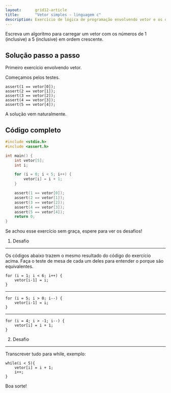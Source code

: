 ```yaml
---
layout:      grid12-article
title:       "Vetor simples - linguagem c"
description: Exercício de lógica de programação envolvendo vetor e os diversos tipos de laços.
---
```


Escreva um algoritmo para carregar um vetor com os números de 1 (inclusive) a 5 (inclusive) em ordem crescente.


Solução passo a passo
---

Primeiro exercício envolvendo vetor.

Começamos pelos testes.

    assert(1 == vetor[0]);
    assert(2 == vetor[1]);
    assert(3 == vetor[2]);
    assert(4 == vetor[3]);
    assert(5 == vetor[4]);

A solução vem naturalmente.


Código completo
---

```c
#include <stdio.h>
#include <assert.h>

int main() {
    int vetor[5];
    int i;

    for (i = 0; i < 5; i++) {
        vetor[i] = i + 1;
    }

    assert(1 == vetor[0]);
    assert(2 == vetor[1]);
    assert(3 == vetor[2]);
    assert(4 == vetor[3]);
    assert(5 == vetor[4]);
    return 0;
}
```

Se achou esse exercício sem graça, espere para ver os desafios!


1) Desafio
---

Os códigos abaixo trazem o mesmo resultado do código do exercício acima.
Faça o teste de mesa de cada um deles para entender o porque são equivalentes.

    for (i = 1; i < 6; i++) {
        vetor[i-1] = i;
    }

<hr>

    for (i = 5; i > 0; i--) {
        vetor[i-1] = i;
    }

<hr>

    for (i = 4; i > -1; i--) {
        vetor[i] = i + 1;
    }


2) Desafio
---


Transcrever tudo para while, exemplo:

    while(i < 5){
        vetor[i] = i + 1;
        i++;
    }

Boa sorte!